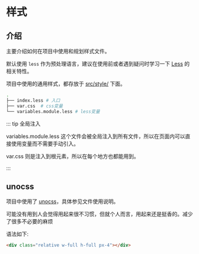 # 样式

## 介绍

主要介绍如何在项目中使用和规划样式文件。

默认使用 `less` 作为预处理语言，建议在使用前或者遇到疑问时学习一下 [Less](http://lesscss.org/) 的相关特性。

项目中使用的通用样式，都存放于 [src/style/](https://github.com/syh-micro-build/mb-admin/tree/main/src/styles) 下面。

```bash
.
├── index.less # 入口
├── var.css  # css变量
└── variables.module.less # less变量

```

::: tip 全局注入

variables.module.less 这个文件会被全局注入到所有文件，所以在页面内可以直接使用变量而不需要手动引入。

var.css 则是注入到根元素，所以在每个地方也都能用到。

:::

## unocss

项目中使用了 [unocss](https://github.com/unocss/unocss#readme)，具体参见文件使用说明。

可能没有用到人会觉得用起来很不习惯，但就个人而言，用起来还是挺香的。减少了很多不必要的麻烦

语法如下:

```html
<div class="relative w-full h-full px-4"></div>
```
